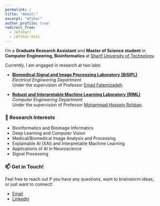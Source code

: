 ```yaml
---
permalink: /
title: "About:"
excerpt: "Afshar"
author_profile: true
redirect_from:
  - /Afshar/
  - /Afshar.html
---
```


I’m a **Graduate Research Assistant** and **Master of Science student** in **Computer Engineering, Bioinformatics** at [Sharif University of Technology](https://en.sharif.edu/).

Currently, I am engaged in research at two labs:

- **[Biomedical Signal and Image Processing Laboratory (BiSIPL)](https://ee.sharif.edu/~fatemizadeh/)**  
  *Electrical Engineering Department*  
  Under the supervision of Professor [Emad Fatemizadeh](https://ee.sharif.edu/~fatemizadeh/).

- **[Robust and Interpretable Machine Learning Laboratory (RIML)](https://rohban-lab.github.io/)**  
  *Computer Engineering Department*  
  Under the supervision of Professor [Mohammad Hossein Rohban](http://sharif.ir/~rohban/).

### 🧠 Research Interests

- Bioinformatics and Bioimage Informatics
- Deep Learning and Computer Vision
- Medical/Biomedical Image Analysis and Processing
- Explainable AI (XAI) and Interpretable Machine Learning
- Applications of AI in Neuroscience
- Signal Processing

### 📫 Get in Touch!

Feel free to reach out if you have any questions, want to brainstorm ideas, or just want to connect!
- [Email](mailto:prs_a@yahoo.com)
- [Linkedin](https://www.linkedin.com/in/afsharprs/)
